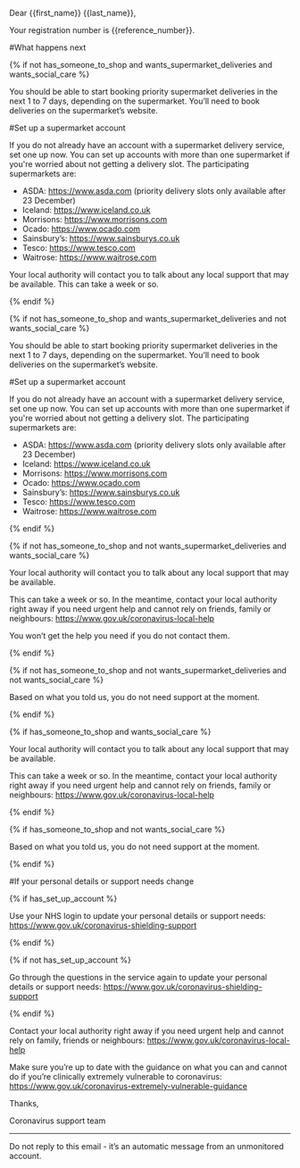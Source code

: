Dear {{first_name}} {{last_name}},

Your registration number is {{reference_number}}.

#What happens next

{% if not has_someone_to_shop and wants_supermarket_deliveries and wants_social_care %}

You should be able to start booking priority supermarket deliveries in the next 1 to 7 days, depending on the supermarket. You’ll need to book deliveries on the supermarket’s website.

#Set up a supermarket account

If you do not already have an account with a supermarket delivery service, set one up now. You can set up accounts with more than one supermarket if you're worried about not getting a delivery slot. The participating supermarkets are:

- ASDA: https://www.asda.com (priority delivery slots only available after 23 December)
- Iceland: https://www.iceland.co.uk
- Morrisons: https://www.morrisons.com
- Ocado: https://www.ocado.com
- Sainsbury’s: https://www.sainsburys.co.uk
- Tesco: https://www.tesco.com
- Waitrose: https://www.waitrose.com

Your local authority will contact you to talk about any local support that may be available. This can take a week or so.

{% endif %}

{% if not has_someone_to_shop and wants_supermarket_deliveries and not wants_social_care %}

You should be able to start booking priority supermarket deliveries in the next 1 to 7 days, depending on the supermarket. You’ll need to book deliveries on the supermarket’s website.

#Set up a supermarket account

If you do not already have an account with a supermarket delivery service, set one up now. You can set up accounts with more than one supermarket if you're worried about not getting a delivery slot. The participating supermarkets are:

- ASDA: https://www.asda.com (priority delivery slots only available after 23 December)
- Iceland: https://www.iceland.co.uk
- Morrisons: https://www.morrisons.com
- Ocado: https://www.ocado.com
- Sainsbury’s: https://www.sainsburys.co.uk
- Tesco: https://www.tesco.com
- Waitrose: https://www.waitrose.com

{% endif %}

{% if not has_someone_to_shop and not wants_supermarket_deliveries and wants_social_care %}

Your local authority will contact you to talk about any local support that may be available.

This can take a week or so. In the meantime, contact your local authority right away if you need urgent help and cannot rely on friends, family or neighbours: https://www.gov.uk/coronavirus-local-help

You won’t get the help you need if you do not contact them.

{% endif %}

{% if not has_someone_to_shop and not wants_supermarket_deliveries and not wants_social_care %}

Based on what you told us, you do not need support at the moment.

{% endif %}

{% if has_someone_to_shop and wants_social_care %}

Your local authority will contact you to talk about any local support that may be available.

This can take a week or so. In the meantime, contact your local authority right away if you need urgent help and cannot rely on friends, family or neighbours: https://www.gov.uk/coronavirus-local-help

{% endif %}

{% if has_someone_to_shop and not wants_social_care %}

Based on what you told us, you do not need support at the moment.

{% endif %}

#If your personal details or support needs change

{% if has_set_up_account %}

Use your NHS login to update your personal details or support needs: https://www.gov.uk/coronavirus-shielding-support

{% endif %}

{% if not has_set_up_account %}

Go through the questions in the service again to update your personal details or support needs: https://www.gov.uk/coronavirus-shielding-support

{% endif %}

Contact your local authority right away if you need urgent help and cannot rely on family, friends or neighbours: https://www.gov.uk/coronavirus-local-help

Make sure you’re up to date with the guidance on what you can and cannot do if you’re clinically extremely vulnerable to coronavirus: https://www.gov.uk/coronavirus-extremely-vulnerable-guidance

Thanks,

Coronavirus support team

-----

Do not reply to this email - it’s an automatic message from an unmonitored account.
